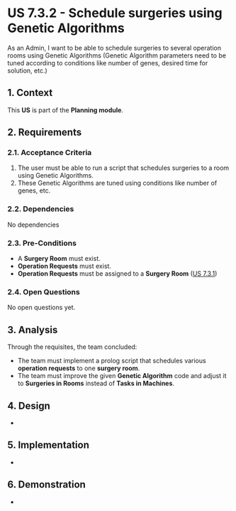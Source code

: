 # US 7.3.2 - Schedule surgeries using Genetic Algorithms

As an Admin, I want to be able to schedule surgeries to several operation rooms using Genetic Algorithms (Genetic Algorithm parameters need to be tuned according to conditions like number of genes, desired time for solution, etc.)

## 1. Context

This **US** is part of the **Planning module**.

## 2. Requirements

### 2.1. Acceptance Criteria

1. The user must be able to run a script that schedules surgeries to a room using Genetic Algorithms.
2. These Genetic Algorithms are tuned using conditions like number of genes, etc.

### 2.2. Dependencies

No dependencies

### 2.3. Pre-Conditions

* A **Surgery Room** must exist.
* **Operation Requests** must exist.
* **Operation Requests** must be assigned to a **Surgery Room** ([US 7.3.1](../7-3-1/readme.md))

### 2.4. Open Questions

No open questions yet.

## 3. Analysis

Through the requisites, the team concluded:
* The team must implement a prolog script that schedules various **operation requests** to one **surgery room**.
* The team must improve the given **Genetic Algorithm** code and adjust it to **Surgeries in Rooms** instead of **Tasks in Machines**.

## 4. Design

-

## 5. Implementation

-

## 6. Demonstration

-